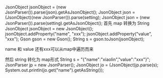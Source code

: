 JsonObject jsonObject = (new JsonParser()).parse(json).getAsJsonObject();
JsonObject json = (JsonObject)(new JsonParser()).parse(setting);
JsonObject json = (new JsonParser()).parse(setting).getAsJsonObject();
首先
map 转换为 String
		JsonObject jsonObject = new JsonObject();
		jsonObject.addProperty("name", "xxx");
		jsonObject.addProperty("value", "xxx");
		Gson gson = new Gson();
		String s = gson.toJson(jsonObject);
 
name 和 value 还有xxx可以从map中遍历而来
 
 
 
 
然后 string 转化为 map形式
		String s = "{\"name\":\"xiaolin\",\"value\":\"xxx\"}";
		JsonParser jp = new JsonParser();
		JsonObject jo = (JsonObject)jp.parse(s);
		System.out.println(jo.get("name").getAsString());


